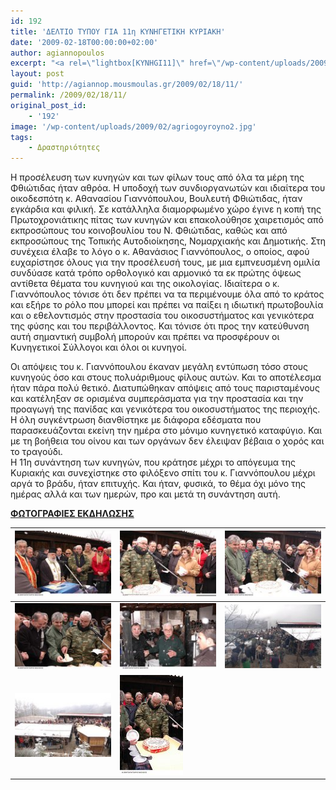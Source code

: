 ```yaml
---
id: 192
title: 'ΔΕΛΤΙΟ ΤΥΠΟΥ ΓΙΑ 11η ΚΥΝΗΓΕΤΙΚΗ ΚΥΡΙΑΚΗ'
date: '2009-02-18T00:00:00+02:00'
author: agiannopoulos
excerpt: "<a rel=\"lightbox[KYNHGI11]\" href=\"/wp-content/uploads/2009/02/AGRIOGOYROYNO2.jpg\"><img height=\"192\" width=\"139\" src=\"/wp-content/uploads/2009/02/AGRIOGOYROYNOsmall2.jpg\" style=\"border-style:solid;border-width:2px;margin-left:0;float:left;\" /></a>\n<p style=\"text-align:justify;padding-left:155px;\">Όπως πέρυσι, έτσι κι εφέτος πραγματοποιήθηκε στις 22 Φεβρουαρίου 2009 η ετήσια συνάντηση των κυνηγών της Φθιώτιδας, την οποία συνδιοργάνωσαν ο Όμιλος Φίλων Αθανασίου Γιαννόπουλου «Κοινωνική Παρέμβαση και Δράση» και Κυνηγετικοί Σύλλογοι της Φθιώτιδας. Η συνάντηση αυτή, η 11<sup>η</sup> κατά σειράν, έλαβε χώρα στο ορεινό Περίβλεπτο της Δυτικής Φθιώτιδας, γενέτειρα του κ. Γιαννόπουλου, και έγινε πλέον θεσμός.</p>\n<p style=\"text-align:justify;padding-left:155px;\">Το ειδυλλιακό ορεινό τοπίο - χιονισμένες βουνοκορφές, δέντρα γυμνά, ρεματιές - με κοντινό φόντο την κατάλευκη μεγαλοπρέπεια του επιβλητικού Βελουχιού και με τις αραιές νιφάδες του χιονιού αποτέλεσαν τον καμβά, πάνω στον οποίο στήθηκε η ωραία πράγματι αυτή συνάντηση των κυνηγών της Φθιώτιδας.</p>\n<div style=\"text-align:justify;\">\n"
layout: post
guid: 'http://agiannop.mousmoulas.gr/2009/02/18/11/'
permalink: /2009/02/18/11/
original_post_id:
    - '192'
image: '/wp-content/uploads/2009/02/agriogoyroyno2.jpg'
tags:
    - Δραστηριότητες
---
```


Η προσέλευση των κυνηγών και των φίλων τους από όλα τα μέρη της Φθιώτιδας ήταν αθρόα. Η υποδοχή των συνδιοργανωτών και ιδιαίτερα του οικοδεσπότη κ. Αθανασίου Γιαννόπουλου, Βουλευτή Φθιώτιδας, ήταν εγκάρδια και φιλική. Σε κατάλληλα διαμορφωμένο χώρο έγινε η κοπή της Πρωτοχρονιάτικης πίτας των κυνηγών και επακολούθησε χαιρετισμός από εκπροσώπους του κοινοβουλίου του Ν. Φθιώτιδας, καθώς και από εκπροσώπους της Τοπικής Αυτοδιοίκησης, Νομαρχιακής και Δημοτικής. Στη συνέχεια έλαβε το λόγο ο κ. Αθανάσιος Γιαννόπουλος, ο οποίος, αφού ευχαρίστησε όλους για την προσέλευσή τους, με μια εμπνευσμένη ομιλία συνδύασε κατά τρόπο ορθολογικό και αρμονικό τα εκ πρώτης όψεως αντίθετα θέματα του κυνηγιού και της οικολογίας. Ιδιαίτερα ο κ. Γιαννόπουλος τόνισε ότι δεν πρέπει να τα περιμένουμε όλα από το κράτος και εξήρε το ρόλο που μπορεί και πρέπει να παίξει η ιδιωτική πρωτοβουλία και ο εθελοντισμός στην προστασία του οικοσυστήματος και γενικότερα της φύσης και του περιβάλλοντος. Και τόνισε ότι προς την κατεύθυνση αυτή σημαντική συμβολή μπορούν και πρέπει να προσφέρουν οι Κυνηγετικοί Σύλλογοι και όλοι οι κυνηγοί.

<div style="text-align:justify;"></div>Οι απόψεις του κ. Γιαννόπουλου έκαναν μεγάλη εντύπωση τόσο στους κυνηγούς όσο και στους πολυάριθμους φίλους αυτών. Και το αποτέλεσμα ήταν πάρα πολύ θετικό. Διατυπώθηκαν απόψεις από τους παρισταμένους και κατέληξαν σε ορισμένα συμπεράσματα για την προστασία και την προαγωγή της πανίδας και γενικότερα του οικοσυστήματος της περιοχής. Η όλη συγκέντρωση διανθίστηκε με διάφορα εδέσματα που παρασκευάζονται εκείνη την ημέρα στο μόνιμο κυνηγετικό καταφύγιο. Και με τη βοήθεια του οίνου και των οργάνων δεν έλειψαν βέβαια ο χορός και το τραγούδι.

<div style="text-align:justify;"></div>Η 11η συνάντηση των κυνηγών, που κράτησε μέχρι το απόγευμα της Κυριακής και συνεχίστηκε στο φιλόξενο σπίτι του κ. Γιαννόπουλου μέχρι αργά το βράδυ, ήταν επιτυχής. Και ήταν, φυσικά, το θέμα όχι μόνο της ημέρας αλλά και των ημερών, προ και μετά τη συνάντηση αυτή.

<span style="text-decoration:underline;">**ΦΩΤΟΓΡΑΦΙΕΣ ΕΚΔΗΛΩΣΗΣ**</span>

| [![1-small](/wp-content/uploads/2009/02/1-small2.jpg)](/wp-content/uploads/2009/02/12.jpg) | [![3-small](/wp-content/uploads/2009/02/3-small2.jpg)](/wp-content/uploads/2009/02/32.jpg) | [![4-small](/wp-content/uploads/2009/02/4-small2.jpg)](/wp-content/uploads/2009/02/42.jpg) |
|---|---|---|
| [![5-small](/wp-content/uploads/2009/02/5-small2.jpg)](/wp-content/uploads/2009/02/52.jpg) | [![2-small](/wp-content/uploads/2009/02/6-small2.jpg)](/wp-content/uploads/2009/02/62.jpg) | [![2-small](/wp-content/uploads/2009/02/7-small2.jpg)](/wp-content/uploads/2009/02/72.jpg) |
| [![8-small](/wp-content/uploads/2009/02/8-small2.jpg)](/wp-content/uploads/2009/02/82.jpg) | [![2-small](/wp-content/uploads/2009/02/2-small2.jpg)](/wp-content/uploads/2009/02/22.jpg) |  |